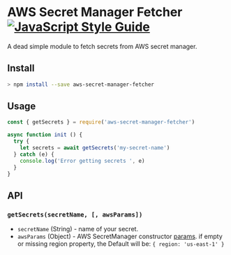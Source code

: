 # AWS Secret Manager Fetcher [![JavaScript Style Guide](https://img.shields.io/badge/code_style-standard-brightgreen.svg)](https://standardjs.com)

A dead simple module to fetch secrets from AWS secret manager.

## Install

```bash
> npm install --save aws-secret-manager-fetcher
```

## Usage

```javascript
const { getSecrets } = require('aws-secret-manager-fetcher')

async function init () {
  try {
    let secrets = await getSecrets('my-secret-name')
  } catch (e) {
    console.log('Error getting secrets ', e)
  }
}
```

## API

### `getSecrets(secretName, [, awsParams])`

* `secretName` (String) - name of your secret.
* `awsParams` (Object) - AWS SecretManager constructor [params](ttps://docs.aws.amazon.com/AWSJavaScriptSDK/latest/AWS/SecretsManager.html#constructor-property). if empty or missing region property, the Default will be: `{ region: 'us-east-1' }`
